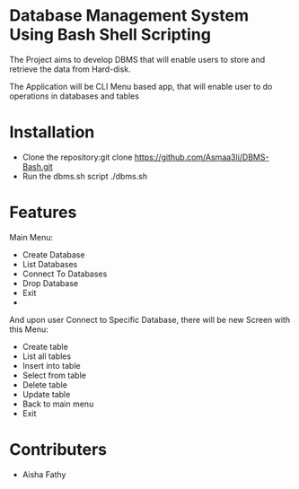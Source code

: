 # Database Management System Using Bash Shell Scripting
The Project aims to develop DBMS that will enable users to store and retrieve the data from Hard-disk.

The Application will be CLI Menu based app, that will enable user to do operations in databases and tables

# Installation
* Clone the repository:git clone https://github.com/Asmaa3li/DBMS-Bash.git
* Run the dbms.sh script ./dbms.sh

# Features 
Main Menu:
* Create Database
* List Databases
* Connect To Databases
* Drop Database
* Exit
* 
And upon user Connect to Specific Database, there will be new Screen with this Menu:
* Create table
* List all tables
* Insert into table
* Select from table
* Delete table
* Update table
* Back to main menu
* Exit

# Contributers 

* Aisha Fathy

